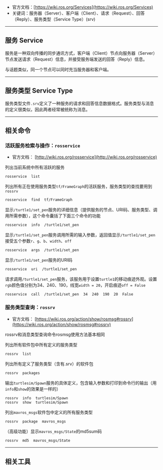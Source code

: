 + 官方文档：[https://wiki.ros.org/Services](https://wiki.ros.org/Services)
+ 关键词：服务器（Server）、客户端（Client）、请求（Request）、回答（Reply）、服务类型（Service Type）(srv)

---
## 服务 Service

服务是一种双向传播的同步通讯方式，客户端（Client）节点向服务器（Server）节点发送请求（Request）信息，并接受服务端发送的回答（Reply）信息。

与话题类似，同一个节点可以同时充当服务器和客户端。

---
## 服务类型 Service Type

服务类型文件`.srv`定义了一种服务的请求和回答信息数据格式。服务类型与消息的定义很类似，因此两者经常被统称为消息。

---
## 相关命令

### 活跃服务检索与操作：`rosservice`

+ 官方文档： [http://wiki.ros.org/rosservice](http://wiki.ros.org/rosservice)

列出当前系统中所有活跃的服务

```bash
rosservice  list
```

列出所有正在使用服务类型`tf/FrameGraph`的活跃服务，服务类型的查找要用到`rossrv`

```bash
rosservice  find  tf/FrameGraph
```

显示`/turtle1/set_pen`服务的详细信息（提供服务的节点、URI码、服务类型、调用所需参数），这个命令囊括了下面三个命令的功能

```bash
rosservice  info  /turtle1/set_pen
```

显示`/turtle1/set_pen`服务调用所需的输入参数，返回值显示`/turtle1/set_pen`接受五个参数`r`、`g`、`b`、`width`、`off`

```bash
rosservice  args  /turtle1/set_pen
```

显示`/turtle1/set_pen`服务的URI码

```bash
rosservice  uri  /turtle1/set_pen
```

请求调用`/turtle1/set_pen`服务，该服务用于设置`turtle1`的移动痕迹外观。设置`rgb`颜色值分别为34、240、190，线宽`width = 20`，开启痕迹`off = False`

```bash
rosservice  call  /turtle1/set_pen  34  240  190  20  False
```

### 服务类型查询：`rossrv`

+ 官方文档： [https://wiki.ros.org/action/show/rosmsg#rossrv](https://wiki.ros.org/action/show/rosmsg#rossrv)

rossrv和消息类型查询命令rosmsg使用方法基本相同

列出所有软件包中所有定义的服务类型

```bash
rossrv  list
```

列出所有定义了服务类型（含有.srv）的软件包

```bash
rossrv  packages
```

输出`turtlesim/Spawn`服务的具体定义，包含输入参数和打印到命令行的输出（用`info`和`show`的效果是一样的）

```bash
rossrv  info  turtlesim/Spawn
rossrv  show  turtlesim/Spawn
```

列出`mavros_msgs`软件包中定义的所有服务类型

```bash
rossrv  package  mavros_msgs
```

（高级功能）显示`mavros_msgs/State`的md5sum码

```bash
rossrv  md5  mavros_msgs/State
```

---
## 相关工具